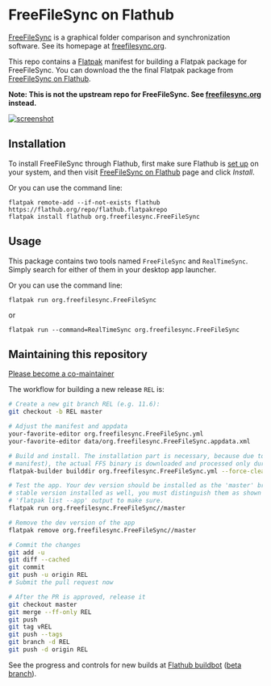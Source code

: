# FreeFileSync on Flathub

[FreeFileSync] is a graphical folder comparison and synchronization software. See its homepage at [freefilesync.org][FreeFileSync].

This repo contains a [Flatpak] manifest for building a Flatpak package for FreeFileSync. You can download the the final Flatpak package from [FreeFileSync on Flathub].

**Note: This is not the upstream repo for FreeFileSync. See [freefilesync.org][FreeFileSync] instead.**

[![screenshot](https://www.freefilesync.org/images/screenshots/openSUSE.png)](https://www.freefilesync.org/images/screenshots/openSUSE.png)

[FreeFileSync]: https://www.freefilesync.org
[Flatpak]: https://flatpak.org
[FreeFileSync on Flathub]: https://flathub.org/apps/details/org.freefilesync.FreeFileSync

## Installation

To install FreeFileSync through Flathub, first make sure Flathub is [set up](https://flatpak.org/setup/) on your system, and then visit [FreeFileSync on Flathub] page and click *Install*.

Or you can use the command line:
```
flatpak remote-add --if-not-exists flathub https://flathub.org/repo/flathub.flatpakrepo
flatpak install flathub org.freefilesync.FreeFileSync
```

## Usage

This package contains two tools named `FreeFileSync` and `RealTimeSync`. Simply search for either of them in your desktop app launcher.

Or you can use the command line:
```
flatpak run org.freefilesync.FreeFileSync
```
or
```
flatpak run --command=RealTimeSync org.freefilesync.FreeFileSync
```

## Maintaining this repository

[Please become a co-maintainer](https://github.com/flathub/org.freefilesync.FreeFileSync/issues/11)

The workflow for building a new release `REL` is:
```sh
# Create a new git branch REL (e.g. 11.6):
git checkout -b REL master

# Adjust the manifest and appdata
your-favorite-editor org.freefilesync.FreeFileSync.yml
your-favorite-editor data/org.freefilesync.FreeFileSync.appdata.xml

# Build and install. The installation part is necessary, because due to extra-data approach (see
# manifest), the actual FFS binary is downloaded and processed only during installation.
flatpak-builder builddir org.freefilesync.FreeFileSync.yml --force-clean --ccache --install --user

# Test the app. Your dev version should be installed as the 'master' branch, so if you have the
# stable version installed as well, you must distinguish them as shown below. Check your
# 'flatpak list --app' output to make sure.
flatpak run org.freefilesync.FreeFileSync//master

# Remove the dev version of the app
flatpak remove org.freefilesync.FreeFileSync//master

# Commit the changes
git add -u
git diff --cached
git commit
git push -u origin REL
# Submit the pull request now

# After the PR is approved, release it
git checkout master
git merge --ff-only REL
git push
git tag vREL
git push --tags
git branch -d REL
git push -d origin REL
```

See the progress and controls for new builds at [Flathub buildbot](https://flathub.org/builds/#/apps/org.freefilesync.FreeFileSync) ([beta branch](https://flathub.org/builds/#/apps/org.freefilesync.FreeFileSync~2Fbeta)).
